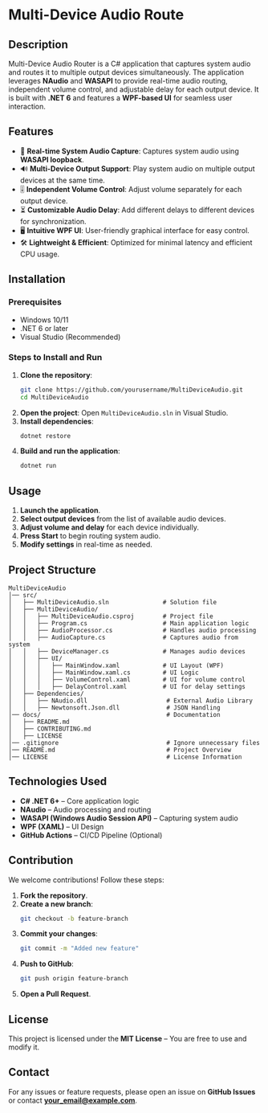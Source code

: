 # Multi-Device Audio Route

## Description
Multi-Device Audio Router is a C# application that captures system audio and routes it to multiple output devices simultaneously. The application leverages **NAudio** and **WASAPI** to provide real-time audio routing, independent volume control, and adjustable delay for each output device. It is built with **.NET 6** and features a **WPF-based UI** for seamless user interaction.

## Features
- 🎵 **Real-time System Audio Capture**: Captures system audio using **WASAPI loopback**.
- 🔊 **Multi-Device Output Support**: Play system audio on multiple output devices at the same time.
- 🎚 **Independent Volume Control**: Adjust volume separately for each output device.
- ⏳ **Customizable Audio Delay**: Add different delays to different devices for synchronization.
- 🖥 **Intuitive WPF UI**: User-friendly graphical interface for easy control.
- 🛠 **Lightweight & Efficient**: Optimized for minimal latency and efficient CPU usage.

## Installation
### Prerequisites
- Windows 10/11
- .NET 6 or later
- Visual Studio (Recommended)

### Steps to Install and Run
1. **Clone the repository**:
   ```sh
   git clone https://github.com/yourusername/MultiDeviceAudio.git
   cd MultiDeviceAudio
   ```
2. **Open the project**: Open `MultiDeviceAudio.sln` in Visual Studio.
3. **Install dependencies**:
   ```sh
   dotnet restore
   ```
4. **Build and run the application**:
   ```sh
   dotnet run
   ```

## Usage
1. **Launch the application**.
2. **Select output devices** from the list of available audio devices.
3. **Adjust volume and delay** for each device individually.
4. **Press Start** to begin routing system audio.
5. **Modify settings** in real-time as needed.

## Project Structure
```
MultiDeviceAudio
│── src/
│   ├── MultiDeviceAudio.sln               # Solution file
│   ├── MultiDeviceAudio/
│   │   ├── MultiDeviceAudio.csproj        # Project file
│   │   ├── Program.cs                     # Main application logic
│   │   ├── AudioProcessor.cs              # Handles audio processing
│   │   ├── AudioCapture.cs                # Captures audio from system
│   │   ├── DeviceManager.cs               # Manages audio devices
│   │   ├── UI/
│   │   │   ├── MainWindow.xaml            # UI Layout (WPF)
│   │   │   ├── MainWindow.xaml.cs         # UI Logic
│   │   │   ├── VolumeControl.xaml         # UI for volume control
│   │   │   ├── DelayControl.xaml          # UI for delay settings
│   ├── Dependencies/
│   │   ├── NAudio.dll                      # External Audio Library
│   │   ├── Newtonsoft.Json.dll             # JSON Handling
│── docs/                                   # Documentation
│   ├── README.md
│   ├── CONTRIBUTING.md
│   ├── LICENSE
│── .gitignore                              # Ignore unnecessary files
│── README.md                               # Project Overview
│── LICENSE                                 # License Information
```

## Technologies Used
- **C# .NET 6+** – Core application logic
- **NAudio** – Audio processing and routing
- **WASAPI (Windows Audio Session API)** – Capturing system audio
- **WPF (XAML)** – UI Design
- **GitHub Actions** – CI/CD Pipeline (Optional)

## Contribution
We welcome contributions! Follow these steps:
1. **Fork the repository**.
2. **Create a new branch**:
   ```sh
   git checkout -b feature-branch
   ```
3. **Commit your changes**:
   ```sh
   git commit -m "Added new feature"
   ```
4. **Push to GitHub**:
   ```sh
   git push origin feature-branch
   ```
5. **Open a Pull Request**.

## License
This project is licensed under the **MIT License** – You are free to use and modify it.

## Contact
For any issues or feature requests, please open an issue on **GitHub Issues** or contact **your_email@example.com**.

